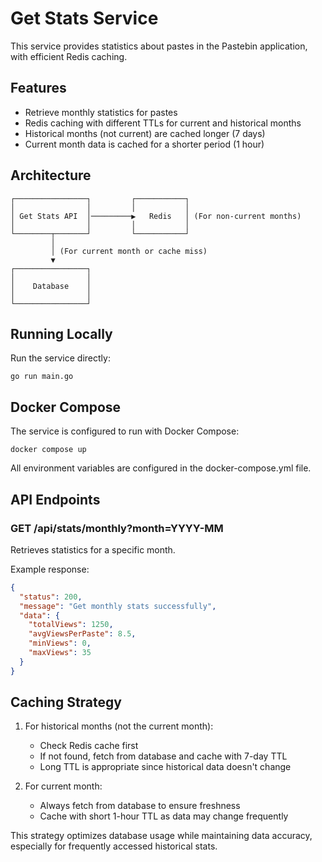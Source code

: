 # Get Stats Service

This service provides statistics about pastes in the Pastebin application, with efficient Redis caching.

## Features

- Retrieve monthly statistics for pastes
- Redis caching with different TTLs for current and historical months
- Historical months (not current) are cached longer (7 days)
- Current month data is cached for a shorter period (1 hour)

## Architecture

```
┌────────────────┐         ┌───────────┐
│                │         │           │
│ Get Stats API  │─────────▶   Redis   │ (For non-current months)
│                │         │           │
└────────┬───────┘         └───────────┘
         │
         │ (For current month or cache miss)
         ▼
┌────────────────┐
│                │
│    Database    │
│                │
└────────────────┘
```

## Running Locally

Run the service directly:

```
go run main.go
```

## Docker Compose

The service is configured to run with Docker Compose:

```
docker compose up
```

All environment variables are configured in the docker-compose.yml file.

## API Endpoints

### GET /api/stats/monthly?month=YYYY-MM
Retrieves statistics for a specific month.

Example response:
```json
{
  "status": 200,
  "message": "Get monthly stats successfully",
  "data": {
    "totalViews": 1250,
    "avgViewsPerPaste": 8.5,
    "minViews": 0,
    "maxViews": 35
  }
}
```

## Caching Strategy

1. For historical months (not the current month):
   - Check Redis cache first
   - If not found, fetch from database and cache with 7-day TTL
   - Long TTL is appropriate since historical data doesn't change

2. For current month:
   - Always fetch from database to ensure freshness
   - Cache with short 1-hour TTL as data may change frequently

This strategy optimizes database usage while maintaining data accuracy, especially for frequently accessed historical stats. 
